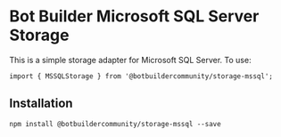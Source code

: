 # Bot Builder Microsoft SQL Server Storage

This is a simple storage adapter for Microsoft SQL Server. To use:

```
import { MSSQLStorage } from '@botbuildercommunity/storage-mssql';
```

## Installation

```
npm install @botbuildercommunity/storage-mssql --save
```
